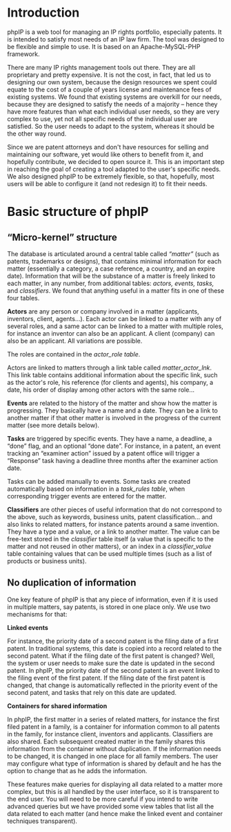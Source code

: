 # Introduction #

phpIP is a web tool for managing an IP rights portfolio, especially patents. It is intended to satisfy most needs of an IP law firm. The tool was designed to be flexible and simple to use. It is based on an Apache-MySQL-PHP framework.


There are many IP rights management tools out there. They are all proprietary and pretty expensive. It is not the cost, in fact, that led us to designing our own system, because the design resources we spent could equate to the cost of a couple of years license and maintenance fees of existing systems. We found that existing systems are overkill for our needs, because they are designed to satisfy the needs of a majority – hence they have more features than what each individual user needs, so they are very complex to use, yet not all specific needs of the individual user are satisfied. So the user needs to adapt to the system, whereas it should be the other way round.

Since we are patent attorneys and don't have resources for selling and maintaining our software, yet would like others to benefit from it, and hopefully contribute, we decided to open source it. This is an important step in reaching the goal of creating a tool adapted to the user's specific needs. We also designed phpIP to be extremely flexible, so that, hopefully, most users will be able to configure it (and not redesign it) to fit their needs.

# Basic structure of phpIP #

## “Micro-kernel” structure ##

The database is articulated around a central table called _“matter”_ (such as patents, trademarks or designs), that contains minimal information for each matter (essentially a category, a case reference, a country, and an expire date). Information that will be the substance of a matter is freely linked to each matter, in any number, from additional tables: _actors, events, tasks,_ and _classifiers_. We found that anything useful in a matter fits in one of these four tables.

**Actors** are any person or company involved in a matter (applicants, inventors, client, agents...). Each actor can be linked to a matter with any of several roles, and a same actor can be linked to a matter with multiple roles, for instance an inventor can also be an applicant. A client (company) can also be an applicant. All variations are possible.

The roles are contained in the _actor\_role table_.

Actors are linked to matters through a link table called _matter\_actor\_lnk_. This link table contains additional information about the specific link, such as the actor's role, his reference (for clients and agents), his company, a date, his order of display among other actors with the same role...

**Events** are related to the history of the matter and show how the matter is progressing. They basically have a name and a date. They can be a link to another matter if that other matter is involved in the progress of the current matter (see more details below).

**Tasks** are triggered by specific events. They have a name, a deadline, a “done” flag, and an optional “done date”. For instance, in a patent, an event tracking an “examiner action” issued by a patent office will trigger a “Response” task having a deadline three months after the examiner action date.

Tasks can be added manually to events. Some tasks are created automatically based on information in a _task\_rules table_, when corresponding trigger events are entered for the matter.

**Classifiers** are other pieces of useful information that do not correspond to the above, such as keywords, business units, patent classification... and also links to related matters, for instance patents around a same invention. They have a type and a value, or a link to another matter. The value can be free-text stored in the _classifier_ table itself (a value that is specific to the matter and not reused in other matters), or an index in a _classifier\_value_ table containing values that can be used multiple times (such as a list of products or business units).

## No duplication of information ##

One key feature of phpIP is that any piece of information, even if it is used in multiple matters, say patents, is stored in one place only. We use two mechanisms for that:

**Linked events**

For instance, the priority date of a second patent is the filing date of a first patent. In traditional systems, this date is copied into a record related to the second patent. What if the filing date of the first patent is changed? Well, the system or user needs to make sure the date is updated in the second patent. In phpIP, the priority date of the second patent is an event linked to the filing event of the first patent. If the filing date of the first patent is changed, that change is automatically reflected in the priority event of the second patent, and tasks that rely on this date are updated.

**Containers for shared information**

In phpIP, the first matter in a series of related matters, for instance the first filed patent in a family, is a container for information common to all patents in the family, for instance client, inventors and applicants. Classifiers are also shared. Each subsequent created matter in the family shares this information from the container without duplication. If the information needs to be changed, it is changed in one place for all family members. The user may configure what type of information is shared by default and he has the option to change that as he adds the information.

These features make queries for displaying all data related to a matter more complex, but this is all handled by the user interface, so it is transparent to the end user. You will need to be more careful if you intend to write advanced queries but we have provided some view tables that list all the data related to each matter (and hence make the linked event and container techniques transparent).